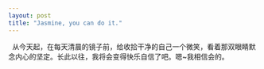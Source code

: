 ```yaml
---
layout: post
title: "Jasmine, you can do it."
---
```

  从今天起，在每天清晨的镜子前，给收拾干净的自己一个微笑，看着那双眼睛默念内心的坚定。长此以往，我将会变得快乐自信了吧。嗯~我相信会的。							  
		
